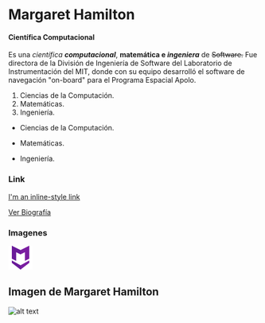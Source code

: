 # Margaret Hamilton

#### Científica Computacional
Es una _científica **computacional**_, **matemática e _ingeniera_** de ~~Software.~~ Fue directora de la División de Ingeniería de Software del Laboratorio de Instrumentación del MIT, donde con su equipo desarrolló el software de navegación "on-board" para el Programa Espacial Apolo.

1. Ciencias de la Computación.
2. Matemáticas.
3. Ingeniería. 

* Ciencias de la Computación.
- Matemáticas.
+ Ingeniería.

### Link
[I'm an inline-style link](https://www.google.com)

[Ver Biografía](https://es.wikipedia.org/wiki/Margaret_Hamilton_(cient%C3%ADfica))

### Imagenes

![alt text](https://github.com/adam-p/markdown-here/raw/master/src/common/images/icon48.png "Logo Empresa Coders")

## Imagen de Margaret Hamilton
![alt text](https://github.com/LedaHuerta/superHeroinas/blob/main/margaretH.gif "Margaret Hamilton con su codigo")
